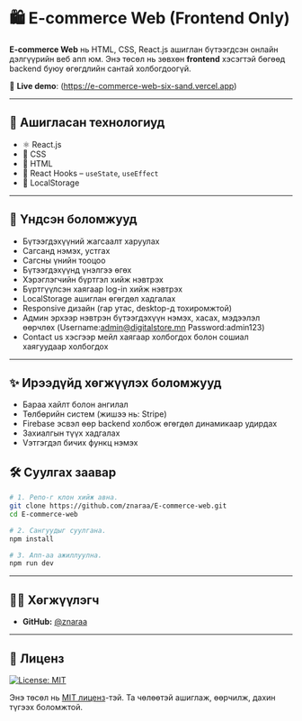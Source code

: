 # 🛍️ E-commerce Web (Frontend Only)

**E-commerce Web** нь HTML, CSS, React.js ашиглан бүтээгдсэн онлайн дэлгүүрийн веб апп юм. Энэ төсөл нь зөвхөн **frontend** хэсэгтэй бөгөөд backend буюу өгөгдлийн сантай холбогдоогүй.

🔗 **Live demo**: (https://e-commerce-web-six-sand.vercel.app)

---

## 🚀 Ашигласан технологиуд

- ⚛️ React.js 
- 🎨 CSS 
- 📄 HTML 
- 🔁 React Hooks – `useState`, `useEffect`
- 💾 LocalStorage

---

## 🛒 Үндсэн боломжууд

- Бүтээгдэхүүний жагсаалт харуулах
- Сагсанд нэмэх, устгах
- Сагсны үнийн тооцоо
- Бүтээгдэхүүнд үнэлгээ өгөх
- Хэрэглэгчийн бүртгэл хийж нэвтрэх
- Бүртгүүлсэн хаягаар log-in хийж нэвтрэх
- LocalStorage ашиглан өгөгдөл хадгалах
- Responsive дизайн (гар утас, desktop-д тохиромжтой)
- Админ эрхээр нэвтрэн бүтээгдэхүүн нэмэх, хасах, мэдээлэл өөрчлөх (Username:admin@digitalstore.mn Password:admin123)
- Contact us хэсгээр мейл хаягаар холбогдох болон сошиал хаягуудаар холбогдох

---
## ✨ Ирээдүйд хөгжүүлэх боломжууд

- Бараа хайлт болон ангилал
- Төлбөрийн систем (жишээ нь: Stripe)
- Firebase эсвэл өөр backend холбож өгөгдөл динамикаар удирдах
- Захиалгын түүх хадгалах
- Vэтгэгдэл бичих функц нэмэх


## 🛠 Суулгах заавар

```bash
# 1. Репо-г клон хийж авна.
git clone https://github.com/znaraa/E-commerce-web.git
cd E-commerce-web

# 2. Сангуудыг суулгана.
npm install

# 3. Апп-аа ажиллуулна.
npm run dev 
```
---

  ## 👩‍💻 Хөгжүүлэгч

- **GitHub:** [@znaraa](https://github.com/znaraa) 

---

## 📄 Лиценз

[![License: MIT](https://img.shields.io/badge/License-MIT-yellow.svg)](./LICENSE)

Энэ төсөл нь [MIT лиценз](./LICENSE)-тэй. Та чөлөөтэй ашиглаж, өөрчилж, дахин түгээх боломжтой.




